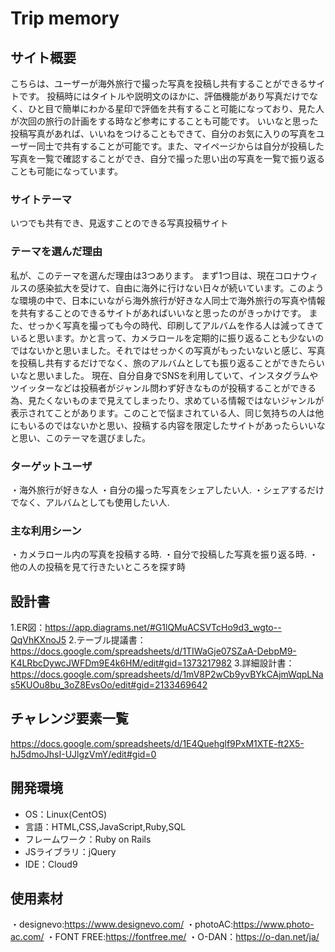 # Trip memory

## サイト概要
こちらは、ユーザーが海外旅行で撮った写真を投稿し共有することができるサイトです。
投稿時にはタイトルや説明文のほかに、評価機能があり写真だけでなく、ひと目で簡単にわかる星印で評価を共有すること可能になっており、見た人が次回の旅行の計画をする時など参考にすることも可能です。
いいなと思った投稿写真があれば、いいねをつけることもできて、自分のお気に入りの写真をユーザー同士で共有することが可能です。また、マイページからは自分が投稿した写真を一覧で確認することができ、自分で撮った思い出の写真を一覧で振り返ることも可能になっています。


### サイトテーマ
いつでも共有でき、見返すことのできる写真投稿サイト

### テーマを選んだ理由
私が、このテーマを選んだ理由は3つあります。
まず1つ目は、現在コロナウィルスの感染拡大を受けて、自由に海外に行けない日々が続いています。このような環境の中で、日本にいながら海外旅行が好きな人同士で海外旅行の写真や情報を共有することのできるサイトがあればいいなと思ったのがきっかけです。
また、せっかく写真を撮っても今の時代、印刷してアルバムを作る人は減ってきていると思います。かと言って、カメラロールを定期的に振り返ることも少ないのではないかと思いました。それではせっかくの写真がもったいないと感じ、写真を投稿し共有するだけでなく、旅のアルバムとしても振り返ることができたらいいなと思いました。
現在、自分自身でSNSを利用していて、インスタグラムやツイッターなどは投稿者がジャンル問わず好きなものが投稿することができる為、見たくないものまで見えてしまったり、求めている情報ではないジャンルが表示されてことがあります。このことで悩まされている人、同じ気持ちの人は他にもいるのではないかと思い、投稿する内容を限定したサイトがあったらいいなと思い、このテーマを選びました。

### ターゲットユーザ
・海外旅行が好きな人  ・自分の撮った写真をシェアしたい人.
・シェアするだけでなく、アルバムとしても使用したい人.

### 主な利用シーン
・カメラロール内の写真を投稿する時.
・自分で投稿した写真を振り返る時.
・他の人の投稿を見て行きたいところを探す時

## 設計書
1.ER図：https://app.diagrams.net/#G1lQMuACSVTcHo9d3_wgto--QqVhKXnoJ5
2.テーブル提議書：https://docs.google.com/spreadsheets/d/1TIWaGje07SZaA-DebpM9-K4LRbcDywcJWFDm9E4k6HM/edit#gid=1373217982
3.詳細設計書：https://docs.google.com/spreadsheets/d/1mV8P2wCb9yvBYkCAjmWqpLNas5KUOu8bu_3oZ8EvsOo/edit#gid=2133469642

## チャレンジ要素一覧
https://docs.google.com/spreadsheets/d/1E4Quehglf9PxM1XTE-ft2X5-hJ5dmoJhsI-UJlgzVmY/edit#gid=0

## 開発環境
- OS：Linux(CentOS)
- 言語：HTML,CSS,JavaScript,Ruby,SQL
- フレームワーク：Ruby on Rails
- JSライブラリ：jQuery
- IDE：Cloud9

## 使用素材
・designevo:https://www.designevo.com/
・photoAC:https://www.photo-ac.com/
・FONT FREE:https://fontfree.me/
・O-DAN：https://o-dan.net/ja/
